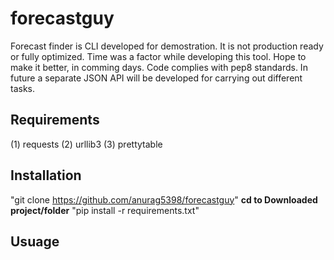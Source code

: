 # forecastguy
Forecast finder is CLI developed for demostration. It is not production ready or fully optimized. Time was a factor while developing this tool. Hope to make it better, in comming days. Code complies with pep8 standards. In future a separate JSON API will be developed for carrying out different tasks.

<h2> Requirements</h2>
(1) requests
(2) urllib3
(3) prettytable

<h2>Installation</h2>

"git clone https://github.com/anurag5398/forecastguy"
<b>cd to Downloaded project/folder</b>
"pip install -r requirements.txt"

<h2> Usuage </h2>

